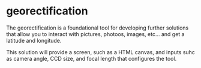 # georectification

The georectification is a foundational tool for developing further solutions that allow you to interact with pictures, photoos, images, etc... and get a latitude and longitude.

This solution will provide a screen, such as a HTML canvas, and inputs suhc as camera angle, CCD size, and focal length that configures the tool. 

